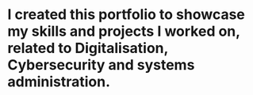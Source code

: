 # I created this portfolio to showcase my skills and projects I worked on, related to Digitalisation, Cybersecurity and systems administration.
